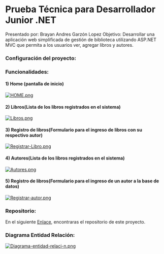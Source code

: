 # Prueba Técnica para Desarrollador Junior .NET
Presentado por: Brayan Andres Garzón Lopez
Objetivo:
Desarrollar una aplicación web simplificada de gestión de biblioteca utilizando ASP.NET MVC que permita a los usuarios ver, agregar libros y autores.
### Configuración del proyecto:

### Funcionalidades:
#### 1) Home (pantalla de inicio)
[![HOME.png](https://i.postimg.cc/x1cQsJMB/HOME.png)](https://postimg.cc/18hbXzWK)
#### 2) Libros(Lista de los libros registrados en el sistema)
[![Libros.png](https://i.postimg.cc/13nx0xZQ/Libros.png)](https://postimg.cc/CRg6YQ1P)
#### 3) Registro de libros(Formulario para el ingreso de libros con su respectivo autor)
[![Registrar-Libro.png](https://i.postimg.cc/d3tpLp9g/Registrar-Libro.png)](https://postimg.cc/ftpBPHpv)
#### 4) Autores(Lista de los libros registrados en el sistema)
[![Autores.png](https://i.postimg.cc/tCcw4rnm/Autores.png)](https://postimg.cc/crQXDBmQ)
#### 5) Registro de libros(Formulario para el ingreso de un autor a la base de datos)
[![Registrar-autor.png](https://i.postimg.cc/zDtPxd7X/Registrar-autor.png)](https://postimg.cc/5jz30SDZ)
### Repositorio:
En el siguiente [Enlace](https://github.com/THEBR4Y4N/PRUEBA_AZSmart "Enlace"), encontraras el repositorio de este proyecto. 
### Diagrama Entidad Relación:
[![Diagrama-entidad-relaci-n.png](https://i.postimg.cc/tCFWsJsQ/Diagrama-entidad-relaci-n.png)](https://postimg.cc/mt2tqb38)

